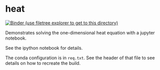 heat
====

[![Binder (use filetree explorer to get to this directory)](https://mybinder.org/badge_logo.svg)](https://mybinder.org/v2/gh/jyalim/rcworkshops/master?urlpath=lab)

Demonstrates solving the one-dimensional heat equation with a jupyter
notebook.

See the ipython notebook for details.

The conda configuration is in `req.txt`. See the header of that file to
see details on how to recreate the build.
